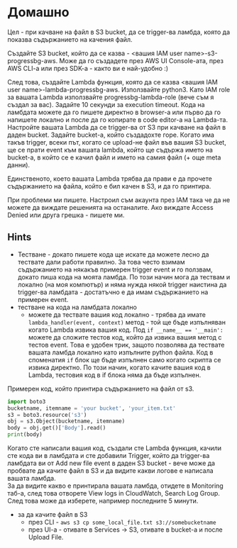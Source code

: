 # Домашно
Цел - при качване на файл в S3 bucket, да се trigger-ва ламбда, която да показва съдържанието на качения файл.

Създайте S3 bucket, който да се казва - <вашия IAM user name>-s3-progressbg-aws. Може да го създадете през AWS UI Console-ата, през AWS CLI-a или през SDK-a - както ви е най-удобно :)

След това, създайте Lambda функция, която да се казва <вашия IAM user name>-lambda-progressbg-aws. Използвайте python3. Като IAM role за вашата Lambda използвайте progressbg-lambda-role (вече съм я създал за вас). Задайте 10 секунди за execution timeout.
Кода на ламбдата можете да го пишете директно в browser-а или първо да го напишете локално и после да го копирате в code editor-a на Lambda-та.
Настройте вашата Lambda да се trigger-ва от S3 при качване на файл в даден bucket. Задайте bucket-a, който създадохте горе.
Когато има такъв trigger, всеки път, когато се upload-не файл във вашия S3 bucket, ще се прати event към вашата lambda, който ще съдържа името на bucket-a, в който се е качил файл и името на самия файл (+ още meta данни).

Единственото, което вашата Lambda трябва да прави е да прочете съдържанието на файла, който е бил качен в S3, и да го принтира. 

При проблеми ми пишете.  Настроил съм акаунта през IAM така че да не можете да виждате решенията на останалите. Ако виждате Access Denied или друга грешка - пишете ми.
## Hints
* Тестване - докато пишете кода ще искате да можете лесно да тествате дали работи правилно. За това често взимам съдържанието на някакъв примерен trigger event и го ползвам, докато пиша кода на моята ламбда. По този начин мога да тествам и локално (на моя компютър) и няма нужда някой trigger наистина да trigger-ва ламбдата - достатъчно е да имам съдържанието на примерен event.
* тестване на кода на ламбдата локално
  * можете да тествате вашия код локално - трябва да имате `lambda_handler(event, context)` метод - той ще бъде изпълняван когато Lambda извика вашия код. Под `if __name__ == '__main':` можете да сложите тестов код, който да извика вашия метод с тестов event. Това е удобен трик, защото позволява да тествате вашата ламбда локално като изпълните python файла. Код в споменатия `if` блок ще бъде изпълнен само когато скрипта се извика директно. По този начин, когато качите вашия код в Lambda, тестовия код в if блока няма да бъде изпълнен.

Примерен код, който принтира съдържанието на файл от s3.
```python
import boto3
bucketname, itemname = 'your bucket', 'your_item.txt'
s3 = boto3.resource('s3')
obj = s3.Object(bucketname, itemname)
body = obj.get()['Body'].read()
print(body)
```
Когато сте написали вашия код, създали сте Lambda функция, качили сте кода ви в ламбдата и сте добавили Trigger, който да trigger-ва ламбдата ви от Add new file event в даден S3 bucket - вече може да пробвате да качите файл в S3 и да видите какви логове е написала вашата ламбда.  
За да видите какво е принтирала вашата ламбда, отидете в Monitoring таб-а, след това отворете View logs in CloudWatch, Search Log Group. След това може да изберете, например последните 5 минути.

* за да качите файл в S3  
    * през CLI - `aws s3 cp some_local_file.txt s3://somebucketname`
    * през UI-a - отивате в Services -> S3, отивате в bucket-a и после Upload File.
